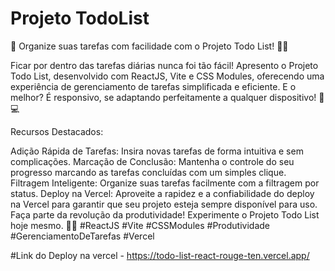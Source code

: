 # Projeto TodoList
🚀 Organize suas tarefas com facilidade com o Projeto Todo List! 📝✅

Ficar por dentro das tarefas diárias nunca foi tão fácil! Apresento o Projeto Todo List, desenvolvido com ReactJS, Vite e CSS Modules, oferecendo uma experiência de gerenciamento de tarefas simplificada e eficiente. E o melhor? É responsivo, se adaptando perfeitamente a qualquer dispositivo! 📱💻

Recursos Destacados:

Adição Rápida de Tarefas: Insira novas tarefas de forma intuitiva e sem complicações.
Marcação de Conclusão: Mantenha o controle do seu progresso marcando as tarefas concluídas com um simples clique.
Filtragem Inteligente: Organize suas tarefas facilmente com a filtragem por status.
Deploy na Vercel: Aproveite a rapidez e a confiabilidade do deploy na Vercel para garantir que seu projeto esteja sempre disponível para uso.
Faça parte da revolução da produtividade! Experimente o Projeto Todo List hoje mesmo. 💼🌟 #ReactJS #Vite #CSSModules #Produtividade #GerenciamentoDeTarefas #Vercel

#Link do Deploy na vercel - https://todo-list-react-rouge-ten.vercel.app/
